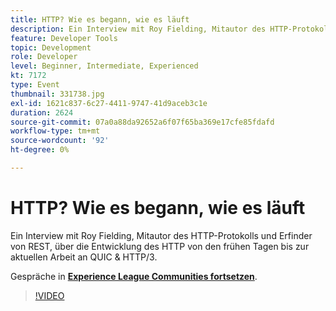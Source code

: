 ```yaml
---
title: HTTP? Wie es begann, wie es läuft
description: Ein Interview mit Roy Fielding, Mitautor des HTTP-Protokolls und Erfinder von REST, über die Entwicklung des HTTP von den frühen Tagen bis zur aktuellen Arbeit an QUIC & HTTP/3. Diese Sitzung wurde im Rahmen des Adobe Developers Live-Inhaltsereignisses durchgeführt.
feature: Developer Tools
topic: Development
role: Developer
level: Beginner, Intermediate, Experienced
kt: 7172
type: Event
thumbnail: 331738.jpg
exl-id: 1621c837-6c27-4411-9747-41d9aceb3c1e
duration: 2624
source-git-commit: 07a0a88da92652a6f07f65ba369e17cfe85fdafd
workflow-type: tm+mt
source-wordcount: '92'
ht-degree: 0%

---
```


# HTTP? Wie es begann, wie es läuft

Ein Interview mit Roy Fielding, Mitautor des HTTP-Protokolls und Erfinder von REST, über die Entwicklung des HTTP von den frühen Tagen bis zur aktuellen Arbeit an QUIC &amp; HTTP/3.

Gespräche in **[Experience League Communities fortsetzen](https://adobe.ly/36Yd3v6)**.

>[!VIDEO](https://video.tv.adobe.com/v/331738/?quality=12&learn=on&hidetitle=true)
